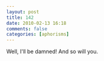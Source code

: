 ```yaml
---
layout: post
title: 142
date: 2010-02-13 16:18
comments: false
categories: [aphorisms]
---
```


Well, I'll be damned! And so will you.
